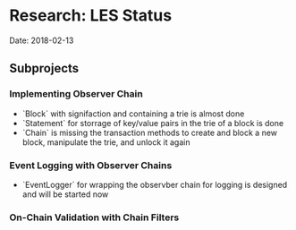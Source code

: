 # Research: LES Status

Date: 2018-02-13

## Subprojects

### Implementing Observer Chain

  - \`Block\` with signifaction and containing a trie is almost done
  - \`Statement\` for storrage of key/value pairs in the trie of a block
    is done
  - \`Chain\` is missing the transaction methods to create and block a
    new block, manipulate the trie, and unlock it again

### Event Logging with Observer Chains

  - \`EventLogger\` for wrapping the observber chain for logging is
    designed and will be started now

### On-Chain Validation with Chain Filters